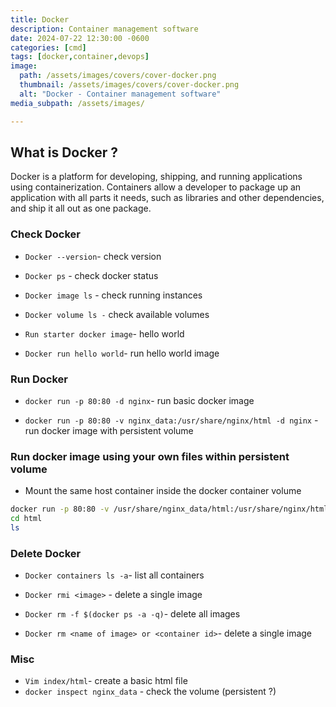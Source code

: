 ```yaml
---
title: Docker
description: Container management software
date: 2024-07-22 12:30:00 -0600
categories: [cmd]
tags: [docker,container,devops]
image:
  path: /assets/images/covers/cover-docker.png
  thumbnail: /assets/images/covers/cover-docker.png
  alt: "Docker - Container management software"
media_subpath: /assets/images/

---
```


## **What is Docker ?**

Docker is a platform for developing, shipping, and running applications using containerization. Containers allow a developer to package up an application with all parts it needs, such as libraries and other dependencies, and ship it all out as one package.

### Check Docker

- `Docker --version`- check version

- `Docker ps` - check docker status

- `Docker image ls` - check running instances

- `Docker volume ls -` check available volumes

- `Run starter docker image`- hello world

- `Docker run hello world`- run hello world image

### Run Docker

- `docker run -p 80:80 -d nginx`- run basic docker image

- `docker run -p 80:80 -v nginx_data:/usr/share/nginx/html -d nginx` - run docker image with persistent volume

### Run docker image using your own files within persistent volume

- Mount the same host container inside the docker container volume

```bash
docker run -p 80:80 -v /usr/share/nginx_data/html:/usr/share/nginx/html -d nginx
cd html
ls
 ```

### Delete Docker

- `Docker containers ls -a`- list all containers

- `Docker rmi <image>` - delete a single image

- `Docker rm -f $(docker ps -a -q)`- delete all images

- `Docker rm <name of image> or <container id>`- delete a single image

### Misc

- `Vim index/html`- create a basic html file
- `docker inspect nginx_data` - check the volume (persistent ?)
